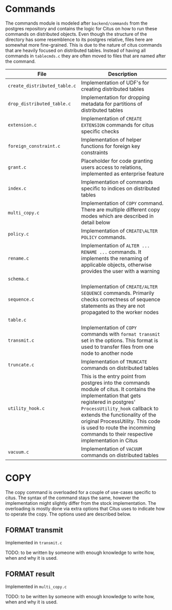 # Commands

The commands module is modeled after `backend/commands` from the postgres repository and
contains the logic for Citus on how to run these commands on distributed objects. Even
though the structure of the directory has some resemblence to its postgres relative, files
here are somewhat more fine-grained. This is due to the nature of citus commands that are
heavily focused on distributed tables. Instead of having all commands in `tablecmds.c`
they are often moved to files that are named after the command.

| File                         | Description |
|------------------------------|-------------|
| `create_distributed_table.c` | Implementation of UDF's for creating distributed tables |
| `drop_distributed_table.c`   | Implementation for dropping metadata for partitions of distributed tables |
| `extension.c`                | Implementation of `CREATE EXTENSION` commands for citus specific checks |
| `foreign_constraint.c`       | Implementation of helper functions for foreign key constraints |
| `grant.c`                    | Placeholder for code granting users access to relations, implemented as enterprise feature |
| `index.c`                    | Implementation of commands specific to indices on distributed tables |
| `multi_copy.c`               | Implementation of `COPY` command. There are multiple different copy modes which are described in detail below |
| `policy.c`                   | Implementation of `CREATE\ALTER POLICY` commands. |
| `rename.c`                   | Implementation of `ALTER ... RENAME ...` commands. It implements the renaming of applicable objects, otherwise provides the user with a warning |
| `schema.c`                   | |
| `sequence.c`                 | Implementation of `CREATE/ALTER SEQUENCE` commands. Primarily checks correctness of sequence statements as they are not propagated to the worker nodes |
| `table.c`                    | |
| `transmit.c`                 | Implementation of `COPY` commands with `format transmit` set in the options. This format is used to transfer files from one node to another node |
| `truncate.c`                 | Implementation of `TRUNCATE` commands on distributed tables |
| `utility_hook.c`             | This is the entry point from postgres into the commands module of citus. It contains the implementation that gets registered in postgres' `ProcessUtility_hook` callback to extends the functionality of the original ProcessUtility. This code is used to route the incomming commands to their respective implementation in Citus |
| `vacuum.c`                   | Implementation of `VACUUM` commands on distributed tables |

# COPY

The copy command is overloaded for a couple of use-cases specific to citus. The syntax of
the command stays the same, however the implementation might slightly differ from the
stock implementation. The overloading is mostly done via extra options that Citus uses to
indicate how to operate the copy. The options used are described below.

## FORMAT transmit

Implemented in `transmit.c`

TODO: to be written by someone with enough knowledge to write how, when and why it is used.

## FORMAT result

Implemented in `multi_copy.c`

TODO: to be written by someone with enough knowledge to write how, when and why it is used.
